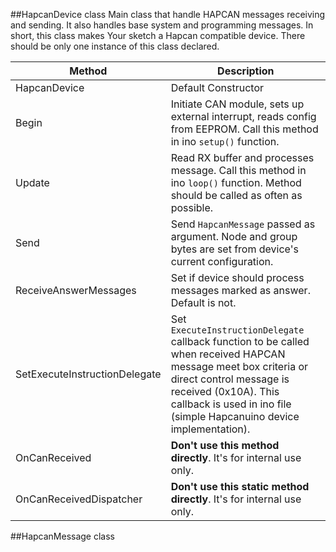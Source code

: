 ##HapcanDevice class
Main class that handle HAPCAN messages receiving and sending. It also handles base system and programming messages. In short, this class makes Your sketch a Hapcan compatible device. There should be only one instance of this class declared.

Method|Description
---|---
HapcanDevice|Default Constructor
Begin|Initiate CAN module, sets up external interrupt, reads config from EEPROM. Call this method in ino `setup()` function.
Update|Read RX buffer and processes message. Call this method in ino `loop()` function. Method should be called as often as possible.
Send|Send `HapcanMessage` passed as argument. Node and group bytes are set from device's current configuration.
ReceiveAnswerMessages|Set if device should process messages marked as answer. Default is not.
SetExecuteInstructionDelegate|Set `ExecuteInstructionDelegate` callback function to be called when received HAPCAN message meet box criteria or direct control message is received (0x10A). This callback is used in ino file (simple Hapcanuino device implementation).
OnCanReceived|**Don't use this method directly**. It's for internal use only.
OnCanReceivedDispatcher|**Don't use this static method directly**. It's for internal use only.

##HapcanMessage class